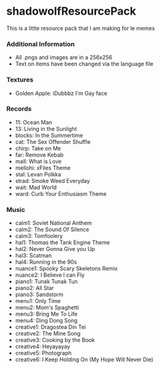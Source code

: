 # shadowolfResourcePack
This is a little resource pack that I am making for le memes

<h3>Additional Information</h3>
<ul>
	<li>All .pngs and images are in a 256x256</li>
	<li>Text on items have been changed via the language file</li>
</ul>

<h3>Textures</h3>
<ul>
	<li>Golden Apple: iDubbbz I'm Gay face</li>
</ul>

<h3>Records</h3>
<ul>
	<li>11: Ocean Man</li>
	<li>13: Living in the Sunlight</li>
	<li>blocks: In the Summertime</li>
	<li>cat: The Sex Offender Shuffle</li>
	<li>chirp: Take on Me</li>
	<li>far: Remove Kebab</li>
	<li>mall: What is Love</li>
	<li>mellohi: xFiles Theme</li>
	<li>stal: Levan Polkka</li>
	<li>strad: Smoke Weed Everyday</li>
	<li>wait: Mad World</li>
	<li>ward: Curb Your Enthusiasm Theme</li>
</ul>

<h3>Music</h3> 	
<ul>
	<li>calm1: Soviet National Anthem</li>
	<li>calm2: The Sound Of Silence</li>
	<li>calm3: Tomfoolery</li>
	<li>hal1: Thomas the Tank Engine Theme</li>
	<li>hal2: Never Gonna Give you Up</li>
	<li>hal3: Scatman</li>
	<li>hal4: Running in the 90s</li>
	<li>nuance1: Spooky Scary Skeletons Remix</li>
	<li>nuance2: I Believe I can Fly</li>
	<li>piano1: Tunak Tunak Tun</li>
	<li>piano2: All Star</li>
	<li>piano3: Sandstorm</li>
	<li>menu1: Only Time</li>
	<li>menu2: Mom's Spaghetti</li>
	<li>menu3: Bring Me To Life</li>
	<li>menu4: Ding Dong Song</li>
	<li>creative1: Dragostea Din Tei</li>
	<li>creative2: The Mine Song</li>
	<li>creative3: Cooking by the Book</li>
	<li>creative4: Heyayayay</li>
	<li>creative5: Photograph</li>
	<li>creative6: I Keep Holding On (My Hope Will Never Die)</li>
</ul>
